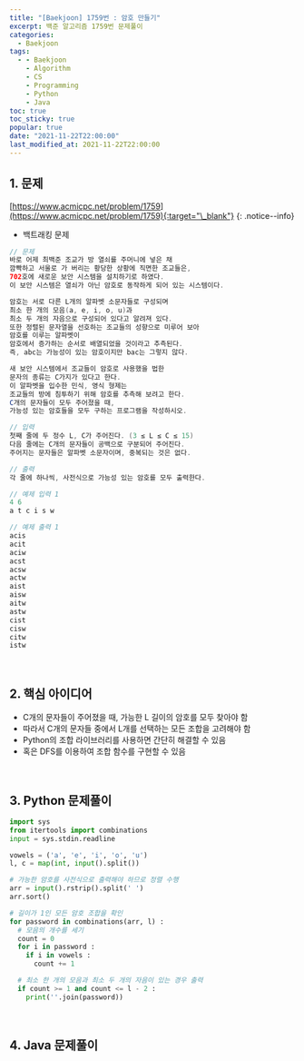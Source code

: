```yaml
---
title: "[Baekjoon] 1759번 : 암호 만들기"
excerpt: 백준 알고리즘 1759번 문제풀이
categories:
  - Baekjoon
tags:
  - - Baekjoon
    - Algorithm
    - CS
    - Programming
    - Python
    - Java
toc: true
toc_sticky: true
popular: true
date: "2021-11-22T22:00:00"
last_modified_at: 2021-11-22T22:00:00
---
```


## 1. 문제

[https://www.acmicpc.net/problem/1759](https://www.acmicpc.net/problem/1759){:target="\_blank"}
{: .notice--info}

- 백트래킹 문제

```java
// 문제
바로 어제 최백준 조교가 방 열쇠를 주머니에 넣은 채
깜빡하고 서울로 가 버리는 황당한 상황에 직면한 조교들은,
702호에 새로운 보안 시스템을 설치하기로 하였다.
이 보안 시스템은 열쇠가 아닌 암호로 동작하게 되어 있는 시스템이다.

암호는 서로 다른 L개의 알파벳 소문자들로 구성되며
최소 한 개의 모음(a, e, i, o, u)과
최소 두 개의 자음으로 구성되어 있다고 알려져 있다.
또한 정렬된 문자열을 선호하는 조교들의 성향으로 미루어 보아
암호를 이루는 알파벳이
암호에서 증가하는 순서로 배열되었을 것이라고 추측된다.
즉, abc는 가능성이 있는 암호이지만 bac는 그렇지 않다.

새 보안 시스템에서 조교들이 암호로 사용했을 법한
문자의 종류는 C가지가 있다고 한다.
이 알파벳을 입수한 민식, 영식 형제는
조교들의 방에 침투하기 위해 암호를 추측해 보려고 한다.
C개의 문자들이 모두 주어졌을 때,
가능성 있는 암호들을 모두 구하는 프로그램을 작성하시오.

// 입력
첫째 줄에 두 정수 L, C가 주어진다. (3 ≤ L ≤ C ≤ 15)
다음 줄에는 C개의 문자들이 공백으로 구분되어 주어진다.
주어지는 문자들은 알파벳 소문자이며, 중복되는 것은 없다.

// 출력
각 줄에 하나씩, 사전식으로 가능성 있는 암호를 모두 출력한다.

// 예제 입력 1
4 6
a t c i s w

// 예제 출력 1
acis
acit
aciw
acst
acsw
actw
aist
aisw
aitw
astw
cist
cisw
citw
istw
```

<br>

## 2. 핵심 아이디어

- C개의 문자들이 주어졌을 때, 가능한 L 길이의 암호를 모두 찾아야 함
- 따라서 C개의 문자들 중에서 L개를 선택하는 모든 조합을 고려해야 함
- Python의 조합 라이브러리를 사용하면 간단히 해결할 수 있음
- 혹은 DFS를 이용하여 조합 함수를 구현할 수 있음

<br>

## 3. Python 문제풀이

```python
import sys
from itertools import combinations
input = sys.stdin.readline

vowels = ('a', 'e', 'i', 'o', 'u')
l, c = map(int, input().split())

# 가능한 암호를 사전식으로 출력해야 하므로 정렬 수행
arr = input().rstrip().split(' ')
arr.sort()

# 길이가 1인 모든 암호 조합을 확인
for password in combinations(arr, l) :
  # 모음의 개수를 세기
  count = 0
  for i in password :
    if i in vowels :
      count += 1

  # 최소 한 개의 모음과 최소 두 개의 자음이 있는 경우 출력
  if count >= 1 and count <= l - 2 :
    print(''.join(password))
```

<br>

## 4. Java 문제풀이

```java

```
